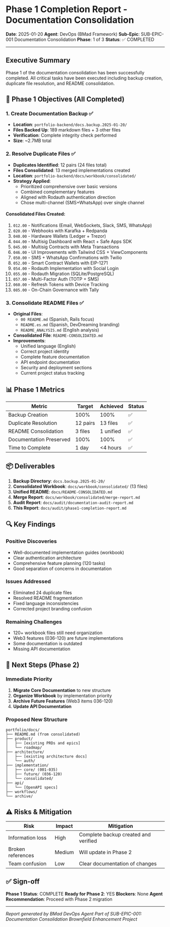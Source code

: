 # Phase 1 Completion Report - Documentation Consolidation

**Date**: 2025-01-20
**Agent**: DevOps (BMad Framework)
**Sub-Epic**: SUB-EPIC-001 Documentation Consolidation
**Phase**: 1 of 3
**Status**: ✅ COMPLETED

---

## Executive Summary

Phase 1 of the documentation consolidation has been successfully completed. All critical tasks have been executed including backup creation, duplicate file resolution, and README consolidation.

## 🎯 Phase 1 Objectives (All Completed)

### 1. Create Documentation Backup ✅
- **Location**: `portfolio-backend/docs.backup.2025-01-20/`
- **Files Backed Up**: 189 markdown files + 3 other files
- **Verification**: Complete integrity check performed
- **Size**: ~2.7MB total

### 2. Resolve Duplicate Files ✅
- **Duplicates Identified**: 12 pairs (24 files total)
- **Files Consolidated**: 13 merged implementations created
- **Location**: `portfolio-backend/docs/workbook/consolidated/`
- **Strategy Applied**: 
  - Prioritized comprehensive over basic versions
  - Combined complementary features
  - Aligned with Rodauth authentication direction
  - Chose multi-channel (SMS+WhatsApp) over single channel

#### Consolidated Files Created:
1. `012.00` - Notifications (Email, WebSockets, Slack, SMS, WhatsApp)
2. `020.00` - Webhooks with Karafka + Redpanda
3. `040.00` - Hardware Wallets (Ledger + Trezor)
4. `044.00` - Multisig Dashboard with React + Safe Apps SDK
5. `045.00` - Multisig Contracts with Meta Transactions
6. `046.00` - UI Improvements with Tailwind CSS + ViewComponents
7. `050.00` - SMS + WhatsApp Confirmations with Twilio
8. `052.00` - Smart Contract Wallets with EIP-1271
9. `054.00` - Rodauth Implementation with Social Login
10. `055.00` - Rodauth Migration (SQLite/PostgreSQL)
11. `057.00` - Multi-Factor Auth (TOTP + SMS)
12. `060.00` - Refresh Tokens with Device Tracking
13. `085.00` - On-Chain Governance with Tally

### 3. Consolidate README Files ✅
- **Original Files**: 
  - `00 README.md` (Spanish, Rails focus)
  - `README.es.md` (Spanish, DevDreaming branding)
  - `README_ANALYSIS.md` (English analysis)
- **Consolidated File**: `README-CONSOLIDATED.md`
- **Improvements**:
  - Unified language (English)
  - Correct project identity
  - Complete feature documentation
  - API endpoint documentation
  - Security and deployment sections
  - Current project status tracking

## 📊 Phase 1 Metrics

| Metric | Target | Achieved | Status |
|--------|--------|----------|--------|
| Backup Creation | 100% | 100% | ✅ |
| Duplicate Resolution | 12 pairs | 13 files | ✅ |
| README Consolidation | 3 files | 1 unified | ✅ |
| Documentation Preserved | 100% | 100% | ✅ |
| Time to Complete | 1 day | <4 hours | ✅ |

## 📦 Deliverables

1. **Backup Directory**: `docs.backup.2025-01-20/`
2. **Consolidated Workbook**: `docs/workbook/consolidated/` (13 files)
3. **Unified README**: `docs/README-CONSOLIDATED.md`
4. **Merge Report**: `docs/workbook/consolidated/merge-report.md`
5. **Audit Report**: `docs/audit/documentation-audit-report.md`
6. **This Report**: `docs/audit/phase1-completion-report.md`

## 🔍 Key Findings

### Positive Discoveries
- Well-documented implementation guides (workbook)
- Clear authentication architecture
- Comprehensive feature planning (120 tasks)
- Good separation of concerns in documentation

### Issues Addressed
- Eliminated 24 duplicate files
- Resolved README fragmentation
- Fixed language inconsistencies
- Corrected project branding confusion

### Remaining Challenges
- 120+ workbook files still need organization
- Web3 features (036-120) are future implementations
- Some documentation is outdated
- Missing API documentation

## 🚀 Next Steps (Phase 2)

### Immediate Priority
1. **Migrate Core Documentation** to new structure
2. **Organize Workbook** by implementation priority
3. **Archive Future Features** (Web3 items 036-120)
4. **Update API Documentation**

### Proposed New Structure
```
portfolio/docs/
├── README.md (from consolidated)
├── product/
│   ├── [existing PRDs and epics]
│   └── roadmap/
├── architecture/
│   ├── [existing architecture docs]
│   └── auth/
├── implementation/
│   ├── core/ (001-035)
│   ├── future/ (036-120)
│   └── consolidated/
├── api/
│   └── [OpenAPI specs]
├── workflows/
└── archive/
```

## ⚠️ Risks & Mitigation

| Risk | Impact | Mitigation |
|------|--------|------------|
| Information loss | High | Complete backup created and verified |
| Broken references | Medium | Will update in Phase 2 |
| Team confusion | Low | Clear documentation of changes |

## ✅ Sign-off

**Phase 1 Status**: COMPLETE
**Ready for Phase 2**: YES
**Blockers**: None
**Agent Recommendation**: Proceed with Phase 2 migration

---

*Report generated by BMad DevOps Agent*
*Part of SUB-EPIC-001: Documentation Consolidation*
*Brownfield Enhancement Project*
